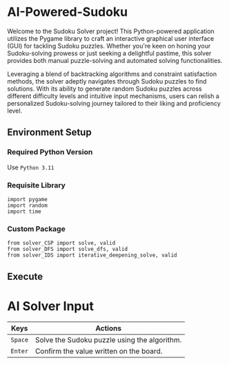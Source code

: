 # AI-Powered-Sudoku
Welcome to the Sudoku Solver project! This Python-powered application utilizes the Pygame library to craft an interactive graphical user interface (GUI) for tackling Sudoku puzzles. Whether you're keen on honing your Sudoku-solving prowess or just seeking a delightful pastime, this solver provides both manual puzzle-solving and automated solving functionalities.

Leveraging a blend of backtracking algorithms and constraint satisfaction methods, the solver adeptly navigates through Sudoku puzzles to find solutions. With its ability to generate random Sudoku puzzles across different difficulty levels and intuitive input mechanisms, users can relish a personalized Sudoku-solving journey tailored to their liking and proficiency level.

## Environment Setup
  ### Required Python Version
  Use `Python 3.11` 

  ### Requisite Library
  ```
  import pygame
  import random
  import time 
  ```
  ### Custom Package

  ```
  from solver_CSP import solve, valid
  from solver_DFS import solve_dfs, valid
  from solver_IDS import iterative_deepening_solve, valid

  ```
## Execute

# AI Solver Input
| Keys              | Actions                                                          |
|-------------------|------------------------------------------------------------------|
|`Space`  	    | Solve the Sudoku puzzle using the algorithm.                     |
|`Enter`            | Confirm the value written on the board.		               |

  
